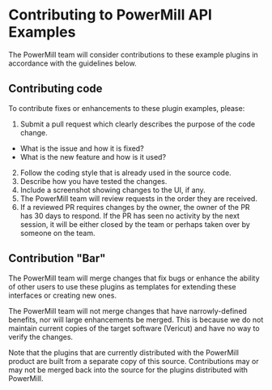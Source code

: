 # Contributing to PowerMill API Examples

The PowerMill team will consider contributions to these example plugins in accordance with the guidelines below.

## Contributing code

To contribute fixes or enhancements to these plugin examples, please:

1. Submit a pull request which clearly describes the purpose of the code change.
- What is the issue and how it is fixed?
- What is the new feature and how is it used?
2. Follow the coding style that is already used in the source code.
3. Describe how you have tested the changes.
4. Include a screenshot showing changes to the UI, if any.
5. The PowerMill team will review requests in the order they are received.
4. If a reviewed PR requires changes by the owner, the owner of the PR has 30 days to respond. If the PR has seen no activity by the next session, it will be either closed by the team or perhaps taken over by someone on the team.

## Contribution "Bar"

The PowerMill team will merge changes that fix bugs or enhance the ability of other users to use these plugins as templates for extending these interfaces or creating new ones.

The PowerMill team will not merge changes that have narrowly-defined benefits, nor will large enhancements be merged.  This is because we do not maintain current copies of the target software (Vericut) and have no way to verify the changes.

Note that the plugins that are currently distributed with the PowerMill product are built from a separate copy of this source. Contributions may or may not be merged back into the source for the plugins distributed with PowerMill.


